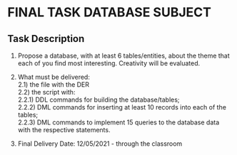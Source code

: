 # FINAL TASK DATABASE SUBJECT

## Task Description
1) Propose a database, with at least 6 tables/entities, about the theme that each of you find most interesting. Creativity will be evaluated.

2) What must be delivered:\
  2.1) the file with the DER\
  2.2) the script with:\
    2.2.1) DDL commands for building the database/tables;\
    2.2.2) DML commands for inserting at least 10 records into each of the tables;\
    2.2.3) DML commands to implement 15 queries to the database data with the respective statements.

3) Final Delivery Date: 12/05/2021 - through the classroom
